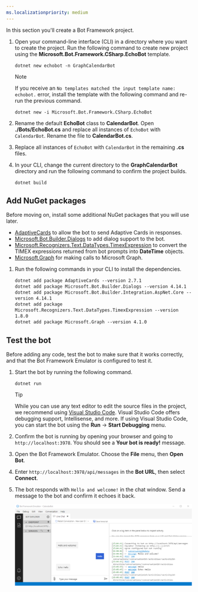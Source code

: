 ```yaml
---
ms.localizationpriority: medium
---
```


<!-- markdownlint-disable MD002 MD041 -->

In this section you'll create a Bot Framework project.

1. Open your command-line interface (CLI) in a directory where you want to create the project. Run the following command to create new project using the **Microsoft.Bot.Framework.CSharp.EchoBot** template.

    ```dotnetcli
    dotnet new echobot -n GraphCalendarBot
    ```

    > [!NOTE]
    > If you receive an `No templates matched the input template name: echobot.` error, install the template with the following command and re-run the previous command.
    >
    > ```dotnetcli
    > dotnet new -i Microsoft.Bot.Framework.CSharp.EchoBot
    > ```

1. Rename the default **EchoBot** class to **CalendarBot**. Open **./Bots/EchoBot.cs** and replace all instances of `EchoBot` with `CalendarBot`. Rename the file to **CalendarBot.cs**.

1. Replace all instances of `EchoBot` with `CalendarBot` in the remaining **.cs** files.

1. In your CLI, change the current directory to the **GraphCalendarBot** directory and run the following command to confirm the project builds.

    ```dotnetcli
    dotnet build
    ```

## Add NuGet packages

Before moving on, install some additional NuGet packages that you will use later.

- [AdaptiveCards](https://www.nuget.org/packages/AdaptiveCards/) to allow the bot to send Adaptive Cards in responses.
- [Microsoft.Bot.Builder.Dialogs](https://www.nuget.org/packages/Microsoft.Bot.Builder.Dialogs/) to add dialog support to the bot.
- [Microsoft.Recognizers.Text.DataTypes.TimexExpression](https://www.nuget.org/packages/Microsoft.Recognizers.Text.DataTypes.TimexExpression/) to convert the TIMEX expressions returned from bot prompts into **DateTime** objects.
- [Microsoft.Graph](https://www.nuget.org/packages/Microsoft.Graph/) for making calls to Microsoft Graph.

1. Run the following commands in your CLI to install the dependencies.

    ```Shell
    dotnet add package AdaptiveCards --version 2.7.1
    dotnet add package Microsoft.Bot.Builder.Dialogs --version 4.14.1
    dotnet add package Microsoft.Bot.Builder.Integration.AspNet.Core --version 4.14.1
    dotnet add package Microsoft.Recognizers.Text.DataTypes.TimexExpression --version 1.8.0
    dotnet add package Microsoft.Graph --version 4.1.0
    ```

## Test the bot

Before adding any code, test the bot to make sure that it works correctly, and that the Bot Framework Emulator is configured to test it.

1. Start the bot by running the following command.

    ```dotnetcli
    dotnet run
    ```

    > [!TIP]
    > While you can use any text editor to edit the source files in the project, we recommend using [Visual Studio Code](https://code.visualstudio.com/). Visual Studio Code offers debugging support, Intellisense, and more. If using Visual Studio Code, you can start the bot using the **Run** -> **Start Debugging** menu.

1. Confirm the bot is running by opening your browser and going to `http://localhost:3978`. You should see a **Your bot is ready!** message.

1. Open the Bot Framework Emulator. Choose the **File** menu, then **Open Bot**.

1. Enter `http://localhost:3978/api/messages` in the **Bot URL**, then select **Connect**.

1. The bot responds with `Hello and welcome!` in the chat window. Send a message to the bot and confirm it echoes it back.

    ![A screenshot of the Bot Framework Emulator connected to the bot](images/test-emulator.png)
